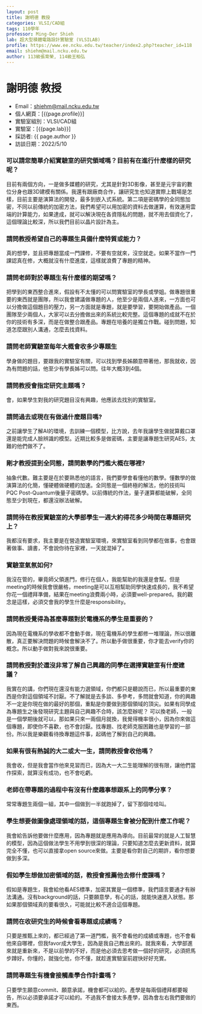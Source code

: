 ```yaml
---
layout: post
title: 謝明德 教授
categories: VLSI/CAD組
tags: 110學年
professor: Ming-Der Shieh
lab: 超大型積體電路設計實驗室 (VLSILAB)
profile: https://www.ee.ncku.edu.tw/teacher/index2.php?teacher_id=118
email: shiehm@mail.ncku.edu.tw
author: 113級張育榮, 114級王柏弘 
---
```


# 謝明德 教授

- Email：shiehm@mail.ncku.edu.tw
- 個人網頁：[{{page.profile}}]
- 實驗室組別：VLSI/CAD組
- 實驗室：[{{page.lab}}]
- 採訪者: {{ page.author }}
- 訪談日期：2022/5/10

### 可以請您簡單介紹實驗室的研究領域嗎？目前有在進行什麼樣的研究呢？
目前有兩個方向，一是做多媒體的研究，尤其是針對3D影像，甚至是元宇宙的數位分身也跟3D建模有關係。我還有跟廠商合作，讓研究生也知道實際上戰場是怎樣，目前主要是演算法的開發，最多到嵌入式系統。第二項是密碼學的全同態加密，不同以前傳統的加密方法，我們希望可以用加密的資料去做運算，有效運用雲端的計算能力，如果達成，就可以解決現在各資隱私的問題，就不用去個資化了，這個理論比較深，所以我們目前以晶片設計為主。

### 請問教授希望自己的專題生具備什麼特質或能力？
真的想學，並且把專題當成一門課修，不要有空就來，沒空就走。如果不當作一門課認真在修，大概就沒有什麼進度，這樣就浪費了專題的精神。

### 請問老師對於專題生有什麼樣的期望嗎？
把學到的東西整合進來，假設有不太懂的可以問實驗室的學長或學姐。做專題很重要的東西就是團隊，所以我會建議做專題的人，他至少是兩個人進來，一方面也可以分擔做這個題目的壓力，另一方面就是專題，就是要學習，要開始做產品。一個團隊至少兩個人，大家可以去分擔做出來的系統比較完整。這個專題的成就不在於你的技術有多深，而是在做整合跟產品。專題在培養的是獨立作戰。碰到問題，知道怎麼跟別人溝通，怎麼去找資料。

### 請問老師實驗室每年大概會收多少專題生
學身做的題目，要跟我的實驗室有關，可以找到學長姊願意帶著他，那我就收，因為有問題的話，他至少有學長姊可以問。往年大概3到4個。 

### 請問教授會指定研究主題嗎？ 
會，如果學生對我的研究題目沒有興趣，他應該去找別的實驗室。
### 請問過去或現在有做過什麼題目嗎?
之前讓學生了解AI的環境，去訓練一個模型，比方說，去年我讓學生做就算戴口罩還是能完成人臉辨識的模型。近期比較多是做密碼，主要是讓專題生研究AES，太難的他們做不了。

### 剛才教授提到全同態，請問數學的門檻大概在哪裡?
抽象代數。難主要是在於要熟悉他的語言，我們要學會看懂他的數學。懂數學的做演算法的化簡，懂硬體做硬體的加速。全同態是一個終極的解法，他的技術叫PQC Post-Quantum後量子密碼學。以前傳統的作法，量子運算都能破解，全同態至少到現在，都還沒辦法破解。

### 請問待在教授實驗室的大學部學生一週大約得花多少時間在專題研究上？
我都沒有要求，我主要是在營造實驗室環境，來實驗室看到同學都在做事，也會跟著做事、讀書，不會說你待在家裡，一天就混掉了。
 
### 實驗室氣氛如何?
 我沒在管的，畢竟師父領進門，修行在個人，我能幫助的我還是會幫。但是meeting的時候我會很嚴格，meeting是可以互相幫助同學快速成長的，我不希望你花一個禮拜準備，結果在meeting浪費兩小時，必須要well-prepared。我的觀念是這樣，必須交會我的學生什麼是responsibility。
 
### 請問教授覺得為甚麼專題對於電機系的學生是重要的？
因為現在電機系的學收都不會動手做，現在電機系的學生都修一堆理論，所以很離散，真正要解決問題的時候會解決不了。所以動手做很重要，你才能去verify你的概念。所以動手做對我來說很重要。

### 請問教授對於還沒非常了解自己興趣的同學在選擇實驗室有什麼建議？
我實在的講，你們現在還沒有能力選領域，你們都只是聽說而已，所以最重要的東西是你對這個領域不討厭。不了解就是去多談、多參考，多問就會知道，你的興趣不一定是你現在做的最好的那個，重點是你要做到那個領域的頂尖。如果有同學成為專題生之後發現研究主題與自己興趣不合時，該怎麼辦呢？
可以換老師，一般是一個學期後就可以，那如果只來一兩個月就換，我覺得機率很小，因為你來做這個專題，即使你不喜歡，也不會討厭。找專題、找老師克服困難也是學習的一部份。所以我是樂觀看待換專題這件事，起碼他了解到自己的興趣。

### 如果有很有熱誠的大二或大一生，請問教授會收他嗎？
我會收，但是我會當作他來見習而已，因為大一大二生能理解的很有限，讓他們當作探索，就算沒有成功，也不會吃虧。

### 老師在帶專題的過程中有沒有什麼趣事想跟系上的同學分享？
常常專題生兩個一組，其中一個做到一半就跑掉了，留下那個哇哇叫。

### 學生想要做圖像處理領域的話，這個專題生會被分配到什麼工作呢？
我會給告訴他要做什麼應用，因為專題就是應用為導向。目前最常的就是人工智慧的模型，因為這個做法學生不用學到很深的理論，只要知道怎麼去更新資料，就算完全不懂，也可以直接拿open source來做。主要是看你對自己的期許，看你想要做到多深。

### 假如學生想做加密領域的話，教授會推薦他去修什麼課嗎？
假如是專題生，我會給他看AES標準，加密其實是一個標準，我們語言要通才有辦法溝通。沒有background的話，只要願意學，有心的話，就能快速進入狀態。那如果那個領域真的要看很久，可能就比較不適合這個專題。

### 請問在收研究生的時候會看專題或成績嗎？
只要是推甄上來的，都已經過了第一道門檻，我不會看他的成績或專題，也不會看他來自哪裡，但我favor成大學生，因為是我自己教出來的。就我來看，大學部進來就是重新來，不是以前學的不好，而是他必須去思考做一個好的研究，必須把馬步蹲好。你懂的，就強化他，你不懂，就趁進實驗室前趕快好好充實。

### 請問專題生有機會接觸產學合作計畫嗎？
只要學生願意commit、願意承諾，機會都可以給的。產學是每兩個禮拜都要報告，所以必須要承諾才可以給的。不過我不會接太多產學，因為會左右我們要做的東西。
